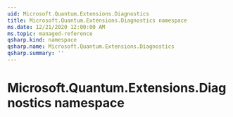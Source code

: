 ```yaml
---
uid: Microsoft.Quantum.Extensions.Diagnostics
title: Microsoft.Quantum.Extensions.Diagnostics namespace
ms.date: 12/21/2020 12:00:00 AM
ms.topic: managed-reference
qsharp.kind: namespace
qsharp.name: Microsoft.Quantum.Extensions.Diagnostics
qsharp.summary: ''
---
```


# Microsoft.Quantum.Extensions.Diagnostics namespace



